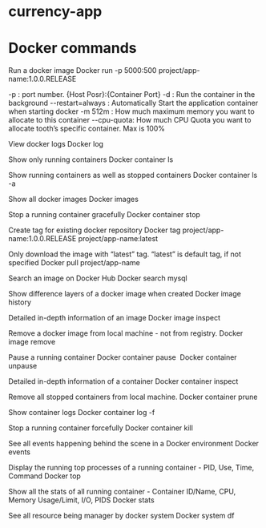 # currency-app

# Docker commands

Run a docker image
Docker run -p 5000:500 project/app-name:1.0.0.RELEASE

-p : port number. {Host Posr}:{Container Port}
-d : Run the container in the background
--restart=always : Automatically Start the application container when starting docker
-m 512m : How much maximum memory you want to allocate to this container
--cpu-quota: How much CPU Quota you want to allocate tooth’s specific container. Max is 100%

View docker logs
Docker log

Show only running containers
Docker container ls

Show running containers as well as stopped containers
Docker container ls -a

Show all docker images
Docker images

Stop a running container gracefully
Docker container stop

Create tag for existing docker repository
Docker tag project/app-name:1.0.0.RELEASE project/app-name:latest

Only download the image with “latest” tag. “latest” is default tag, if not specified
Docker pull project/app-name

Search an image on Docker Hub
Docker search mysql

Show difference layers of a docker image when created
Docker image history <image ID or repository name>

Detailed in-depth information of an image
Docker image inspect <image ID or repository name>

Remove a docker image from local machine - not from registry.
Docker image remove <image ID or repository name>

Pause a running container
Docker container pause <image ID or repository name>
Docker container unpause <image ID or repository name>

Detailed in-depth information of a container
Docker container inspect <image ID or repository name>

Remove all stopped containers from local machine.
Docker container prune

Show container logs
Docker container log -f <image ID or repository name>

Stop a running container forcefully
Docker container kill <image ID or repository name>

See all events happening behind the scene in a Docker environment
Docker events

Display the running top processes of a running container - PID, Use, Time, Command
Docker top <image ID or repository name>

Show all the stats of all running container - Container ID/Name, CPU, Memory Usage/Limit, I/O, PIDS
Docker stats

See all resource being manager by docker system
Docker system df